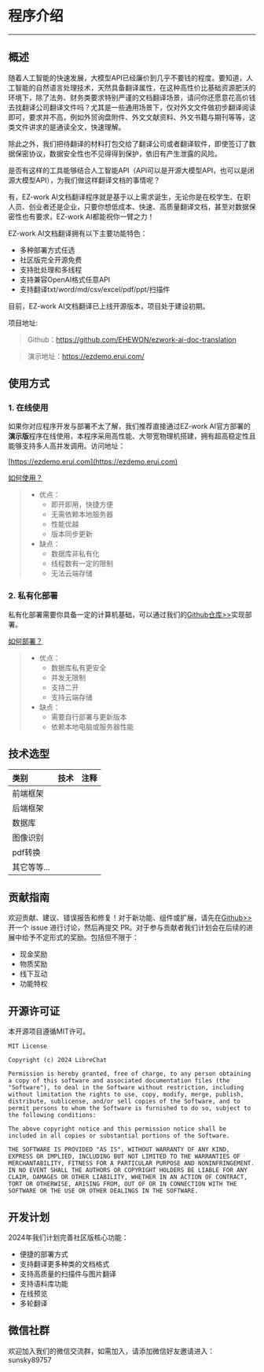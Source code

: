 # 程序介绍

---

## 概述

随着人工智能的快速发展，大模型API已经廉价到几乎不要钱的程度。要知道，人工智能的自然语言处理技术，天然具备翻译属性，在这种高性价比基础资源肥沃的环境下，除了法务、财务类要求特别严谨的文档翻译场景，请问你还愿意花高价钱去找翻译公司翻译文件吗？尤其是一些通用场景下，仅对外文文件做初步翻译阅读即可，要求并不高，例如外贸询盘附件、外文文献资料、外文书籍与期刊等等，这类文件讲求的是通读全文，快速理解。

除此之外，我们把待翻译的材料打包交给了翻译公司或者翻译软件，即使签订了数据保密协议，数据安全性也不见得得到保护，依旧有产生泄露的风险。

是否有这样的工具能够结合人工智能API（API可以是开源大模型API，也可以是闭源大模型API），为我们做这样翻译文档的事情呢？

有，EZ-work AI文档翻译程序就是基于以上需求诞生，无论你是在校学生、在职人员、创业者还是企业，只要你想低成本、快速、高质量翻译文档，甚至对数据保密性也有要求，EZ-work AI都能祝你一臂之力！

EZ-work AI文档翻译拥有以下主要功能特色：

- 多种部署方式任选
- 社区版完全开源免费
- 支持批处理和多线程
- 支持兼容OpenAI格式任意API
- 支持翻译txt/word/md/csv/excel/pdf/ppt/扫描件

目前，EZ-work AI文档翻译已上线开源版本，项目处于建设初期。

项目地址:

>Github：https://github.com/EHEWON/ezwork-ai-doc-translation

> 演示地址：https://ezdemo.erui.com/

## 使用方式

### 1. 在线使用

如果你对应程序开发与部署不太了解，我们推荐直接通过EZ-work AI官方部署的**演示版**程序在线使用，本程序采用高性能、大带宽物理机搭建，拥有超高稳定性且能够支持多人高并发调用。访问地址：

[https://ezdemo.erui.com](https://ezdemo.erui.com)

[如何使用？](/cn/usage/community.md)

>- 优点：
>   - 即开即用，快捷方便
>   - 无需依赖本地服务器
>   - 性能优越
>   - 版本同步更新
>- 缺点：
>   - 数据库非私有化
>   - 线程数有一定的限制
>   - 无法云端存储

### 2. 私有化部署

私有化部署需要你具备一定的计算机基础，可以通过我们的[Github仓库>>](https://github.com/EHEWON/ezwork-ai-doc-translation)实现部署。

[如何部署？](/cn/deploy/introduction.md)

>- 优点：
>   - 数据库私有更安全
>   - 并发无限制
>   - 支持二开
>   - 支持云端存储
>- 缺点：
>   - 需要自行部署与更新版本
>   - 依赖本地电脑或服务器性能

## 技术选型

| **类别**    | **技术** | **注释** |
| :---------- | :------- | :------- |
| 前端框架    |          |          |
| 后端框架    |          |          |
| 数据库      |          |          |
| 图像识别    |          |          |
| pdf转换     |          |          |
| 其它等等... |          |          |


## 贡献指南

欢迎贡献、建议、错误报告和修复！对于新功能、组件或扩展，请先在[Github>>](https://github.com/EHEWON/ezwork-ai-doc-translation/issues)开一个 issue 进行讨论，然后再提交 PR。对于参与贡献者我们计划会在后续的进展中给予不定形式的奖励。包括但不限于：

- 现金奖励
- 物质奖励
- 线下互动
- 功能特权

## 开源许可证

本开源项目遵循MIT许可。

```
MIT License

Copyright (c) 2024 LibreChat

Permission is hereby granted, free of charge, to any person obtaining a copy of this software and associated documentation files (the "Software"), to deal in the Software without restriction, including without limitation the rights to use, copy, modify, merge, publish, distribute, sublicense, and/or sell copies of the Software, and to permit persons to whom the Software is furnished to do so, subject to the following conditions:

The above copyright notice and this permission notice shall be included in all copies or substantial portions of the Software.

THE SOFTWARE IS PROVIDED "AS IS", WITHOUT WARRANTY OF ANY KIND, EXPRESS OR IMPLIED, INCLUDING BUT NOT LIMITED TO THE WARRANTIES OF MERCHANTABILITY, FITNESS FOR A PARTICULAR PURPOSE AND NONINFRINGEMENT. IN NO EVENT SHALL THE AUTHORS OR COPYRIGHT HOLDERS BE LIABLE FOR ANY CLAIM, DAMAGES OR OTHER LIABILITY, WHETHER IN AN ACTION OF CONTRACT, TORT OR OTHERWISE, ARISING FROM, OUT OF OR IN CONNECTION WITH THE SOFTWARE OR THE USE OR OTHER DEALINGS IN THE SOFTWARE.
```

## 开发计划

2024年我们计划完善社区版核心功能：

- 便捷的部署方式
- 支持翻译更多种类的文档格式
- 支持高质量的扫描件与图片翻译
- 支持语料库功能
- 在线预览
- 多轮翻译

## 微信社群

欢迎加入我们的微信交流群，如需加入，请添加微信好友邀请进入：sunsky89757